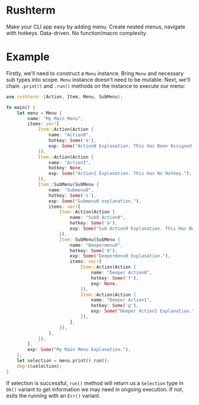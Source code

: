 # Rushterm
Make your CLI app easy by adding menu. Create nested menus, navigate with hotkeys. Data-driven. No function/macro complexity.
# Example
Firstly, we'll need to construct a `Menu` instance. Bring `Menu` and necessary sub types into scope. `Menu` instance doesn't need to be mutable. Next, we'll chain `.print()` and `.run()` methods on the instance to execute our menu:
```rust
use rushterm::{Action, Item, Menu, SubMenu};

fn main() {
    let menu = Menu {
        name: "My Main Menu",
        items: vec![
            Item::Action(Action {
                name: "Action0",
                hotkey: Some('a'),
                exp: Some("Action0 Explanation. This Has Been Assigned To A Hotkey."),
            }),
            Item::Action(Action {
                name: "Action1",
                hotkey: None,
                exp: Some("Action1 Explanation. This Has No Hotkey."),
            }),
            Item::SubMenu(SubMenu {
                name: "Submenu0",
                hotkey: Some('s'),
                exp: Some("Submenu0 explanation."),
                items: vec![
                    Item::Action(Action {
                        name: "Sub0 Action0",
                        hotkey: Some('a'),
                        exp: Some("Sub Action0 Explanation. This Has Been Assigned To A Hotkey."),
                    }),
                    Item::SubMenu(SubMenu {
                        name: "Deepermenu0",
                        hotkey: Some('d'),
                        exp: Some("Deepermenu0 Explanation."),
                        items: vec![
                            Item::Action(Action {
                                name: "Deeper Action0",
                                hotkey: Some('f'),
                                exp: None,
                            }),
                            Item::Action(Action {
                                name: "Deeper Action1",
                                hotkey: Some('g'),
                                exp: Some("Deeper Action1 Explanation."),
                            }),
                        ],
                    }),
                ],
            }),
        ],
        exp: Some("My Main Menu Explanation."),
    };
    let selection = menu.print().run();
    dbg!(&selection);
}
```
If selection is successful, `run()` method will return us a `Selection` type in `Ok()` variant to get information we may need in ongoing execution. If not, exits the running with an `Err()` variant.